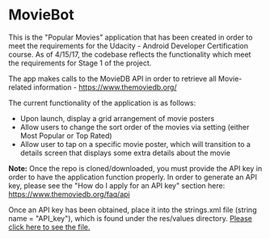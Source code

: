 # MovieBot

This is the "Popular Movies" application that has been created in order to meet the requirements for the Udacity - Android
Developer Certification course. As of 4/15/17, the codebase reflects the functionality which meet the requirements for
Stage 1 of the project.

The app makes calls to the MovieDB API in order to retrieve all Movie-related information - https://www.themoviedb.org/

The current functionality of the application is as follows:

<ul>
<li>Upon launch, display a grid arrangement of movie posters</li>
<li>Allow users to change the sort order of the movies via setting (either Most Popular or Top Rated)</li>
<li>Allow user to tap on a specific movie poster, which will transition to a details screen that displays some extra details about the movie</li>
</ul>

<b>Note:</b> Once the repo is cloned/downloaded, you must provide the API key in order to have the application function properly. In order to generate an API key, please see the "How do I apply for an API key" section here: https://www.themoviedb.org/faq/api

Once an API key has been obtained, place it into the strings.xml file (string name = "API_key"), which is found under the res/values directory. [Please click here to see the file.](/app/src/main/res/values/strings.xml)

